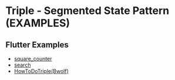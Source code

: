 # Triple - Segmented State Pattern (EXAMPLES)

## Flutter Examples

- [square_counter](./square_counter/)
- [search](./search/)
- [HowToDoTriple(Bwolf)](https://github.com/Bwolfs2/HowToDoTriple)

